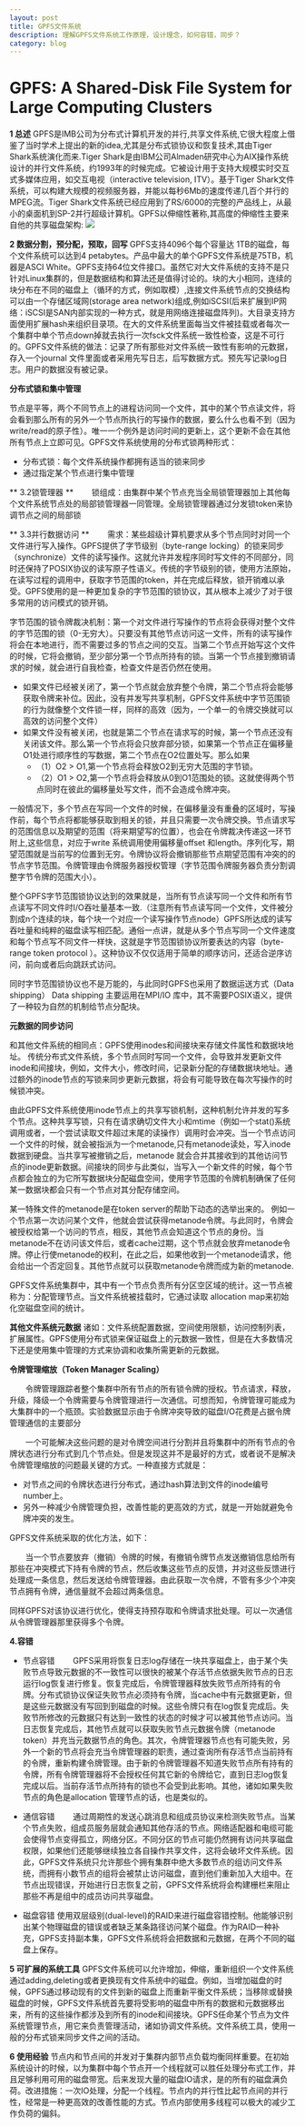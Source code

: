 ```yaml
---
layout: post
title: GPFS文件系统
description: 理解GPFS文件系统工作原理，设计理念，如何容错，同步？
category: blog
---
```



# GPFS: A Shared-Disk File System for Large Computing Clusters #


**1 总述**
GPFS是IMB公司为分布式计算机开发的并行,共享文件系统,它很大程度上借鉴了当时学术上提出的新的idea,尤其是分布式锁协议和恢复技术,其由Tiger Shark系统演化而来.Tiger Shark是由IBM公司Almaden研究中心为AIX操作系统设计的并行文件系统，约1993年的时候完成。它被设计用于支持大规模实时交互式多媒体应用，如交互电视（interactive television, ITV）。基于Tiger Shark文件系统，可以构建大规模的视频服务器，并能以每秒6Mb的速度传递几百个并行的MPEG流。Tiger Shark文件系统已经应用到了RS/6000的完整的产品线上，从最小的桌面机到SP-2并行超级计算机。GPFS以伸缩性著称,其高度的伸缩性主要来自他的共享磁盘架构:
![](http://i.imgur.com/6qOPaJX.png)

**2 数据分割，预分配，预取，回写**
GPFS支持4096个每个容量达 1TB的磁盘，每个文件系统可以达到4 petabytes。产品中最大的单个GPFS文件系统是75TB，机器是ASCI White。GPFS支持64位文件接口。虽然它对大文件系统的支持不是只针对Linux集群的，但是数据结构和算法还是值得讨论的。块的大小相同，连续的块分布在不同的磁盘上（循环的方式，例如取模）,连接文件系统节点的交换结构可以由一个存储区域网(storage area network)组成,例如iSCSI(后来扩展到IP网络：iSCSI是SAN内部实现的一种方式，就是用网络连接磁盘阵列)。大目录支持方面使用扩展hash来组织目录项。在大的文件系统里面每当文件被挂载或者每次一个集群中单个节点down掉就去执行一次fsck文件系统一致性检查，这是不可行的。GPFS文件系统的做法：记录了所有那些对文件系统一致性有影响的元数据，存入一个journal 文件里面或者采用先写日志，后写数据方式。预先写记录log日志。用户的数据没有被记录。

**分布式锁和集中管理**

节点是平等，两个不同节点上的进程访问同一个文件，其中的某个节点读文件，将会看到那么所有的另外一个节点所执行的写操作的数据，要么什么也看不到（因为write/read的原子性）。唯一一个例外是访问时间的更新上，这个更新不会在其他所有节点上立即可见。GPFS文件系统使用的分布式锁两种形式：

+ 分布式锁：每个文件系统操作都拥有适当的锁来同步
+ 通过指定某个节点进行集中管理


** 3.2锁管理器  **
&ensp;&ensp;&ensp;&ensp;锁组成：由集群中某个节点充当全局锁管理器加上其他每个文件系统节点处的局部锁管理器一同管理。全局锁管理器通过分发锁token来协调节点之间的局部锁

** 3.3并行数据访问  **
&ensp;&ensp;&ensp;&ensp;需求：某些超级计算机要求从多个节点同时对同一个文件进行写入操作。GPFS提供了字节级别（byte-range locking）的锁来同步（synchronize）文件的读写操作。这就允许并发程序同时写文件的不同部分，同时还保持了POSIX协议的读写原子性语义。传统的字节级别的锁，使用方法原始，在读写过程的调用中，获取字节范围的token，并在完成后释放，锁开销难以承受。GPFS使用的是一种更加复杂的字节范围的锁协议，其从根本上减少了对于很多常用的访问模式的锁开销。

字节范围的锁令牌裁决机制：第一个对文件进行写操作的节点将会获得对整个文件的字节范围的锁（0-无穷大）。只要没有其他节点访问这一文件，所有的读写操作将会在本地进行，而不需要过多的节点之间的交互。当第二个节点开始写这个文件的时候，它将会撤销，至少部分第一个节点所持有的锁。当第一个节点接到撤销请求的时候，就会进行自我检查，检查文件是否仍然在使用。

+ 如果文件已经被关闭了，第一个节点就会放弃整个令牌，第二个节点将会能够获取令牌来补位。因此，没有并发写共享机制，GPFS文件系统中字节范围锁的行为就像整个文件锁一样，同样的高效（因为，一个单一的令牌交换就可以高效的访问整个文件）
+ 如果文件没有被关闭，也就是第二个节点在请求写的时候，第一个节点还没有关闭该文件。那么第一个节点将会只放弃部分锁，如果第一个节点正在偏移量O1处进行顺序性的写数据，第二个节点在O2位置处写。那么如果
	+ （1）O2 > O1,第一个节点将会释放O2到无穷大范围的字节锁。
	+ （2）O1 > O2,第一个节点将会释放从0到O1范围处的锁。这就使得两个节点同时在彼此的偏移量处写文件，而不会造成令牌冲突。

一般情况下，多个节点在写同一个文件的时候，在偏移量没有重叠的区域时，写操作前，每个节点将都能够获取到相关的锁，并且只需要一次令牌交换。节点请求写的范围信息以及期望的范围（将来期望写的位置），也会在令牌裁决传递这一环节附上,这些信息，对应于write 系统调用使用偏移量offset 和length。序列化写，期望范围就是当前写的位置到无穷。令牌协议将会撤销那些节点期望范围有冲突的的节点字节范围。令牌管理由令牌服务器授权管理（字节范围令牌服务器负责分割调整字节令牌的范围大小）。

整个GPFS字节范围锁协议达到的效果就是，当所有节点读写同一个文件和所有节点读写不同文件时I/O吞吐量基本一致.（注意所有节点读写同一个文件，文件被分割成n个连续的块，每个块一个对应一个读写操作节点node）GPFS所达成的读写吞吐量和纯粹的磁盘读写相匹配。通俗一点讲，就是从多个节点写同一个文件速度和每个节点写不同文件一样快，这就是字节范围锁协议所要表达的内容（byte-range token protocol ）。这种协议不仅仅适用于简单的顺序访问，还适合逆序访问，前向或者后向跳跃式访问。

同时字节范围锁协议也不是万能的，与此同时GPFS也采用了数据运送方式（Data shipping） Data shipping 主要运用在MPI/IO 库中，其不需要POSIX语义，提供了一种较为自然的机制给节点分配块。

**元数据的同步访问**

和其他文件系统的相同点：GPFS使用inodes和间接块来存储文件属性和数据块地址。
传统分布式文件系统，多个节点同时写同一个文件，会导致并发更新文件inode和间接块，例如，文件大小，修改时间，记录新分配的存储数据块地址。通过额外的inode节点的写锁来同步更新元数据，将会有可能导致在每次写操作的时候锁冲突。

由此GPFS文件系统使用inode节点上的共享写锁机制，这种机制允许并发的写多个节点。这种共享写锁，只有在请求确切文件大小和mtime（例如一个stat()系统调用或者，一个尝试读取文件超过末尾的读操作）调用时会冲突。当一个节点访问一个文件的时候，就会被指派为一个metanode,只有metanode读处，写入inode数据到硬盘。当共享写被撤销之后，metanode 就会合并其接收到的其他访问节点的inode更新数据。间接块的同步与此类似，当写入一个新文件的时候，每个节点都会独立的为它所写数据块分配磁盘空间，使用字节范围的令牌机制确保了任何某一数据块都会只有一个节点对其分配存储空间。

某一特殊文件的metanode是在token server的帮助下动态的选举出来的。
例如一个节点第一次访问某个文件，他就会尝试获得metanode令牌。与此同时，令牌会被授权给第一个访问的节点，相反，其他节点会知道这个节点的身份。当metanode不在访问该文件后，或者cache过期，这个节点就会放弃metanode令牌。停止行使metanode的权利，在此之后，如果他收到一个metanode请求，他会给出一个否定回复。其他节点就可以获取metanode令牌而成为新的metanode.

GPFS文件系统集群中，其中有一个节点负责所有分区空区域的统计。这一节点被称为：分配管理节点。当文件系统被挂载时，它通过读取 allocation map来初始化空磁盘空间的统计。

**其他文件系统元数据**
诸如：文件系统配置数据，空间使用限额，访问控制列表，扩展属性。GPFS使用分布式锁来保证磁盘上的元数据一致性，但是在大多数情况下还是使用集中管理的方式来协调和收集所需更新的元数据。

**令牌管理缩放（Token Manager Scaling）**


&ensp;&ensp;&ensp;&ensp;令牌管理跟踪者整个集群中所有节点的所有锁令牌的授权。节点请求，释放，升级，降级一个令牌需要与令牌管理进行一次通信。可想而知，令牌管理可能成为大集群中的一个瓶颈。实验数据显示由于令牌冲突导致的磁盘I/O花费是占据令牌管理通信的主要部分

&ensp;&ensp;&ensp;&ensp;一个可能解决这些问题的是对令牌空间进行分割并且将集群中的所有节点的令牌状态进行分布式到几个节点处。但是发现这并不是最好的方式，或者说不是解决令牌管理缩放的问题最关键的方式。一种直接方式就是：


+ 对节点之间的令牌状态进行分布式，通过hash算法到文件的inode编号number上。
+ 另外一种减少令牌管理负担，改善性能的更高效的方式，就是一开始就避免令牌冲突的发生。

GPFS文件系统采取的优化方法，如下：

&ensp;&ensp;&ensp;&ensp;当一个节点要放弃（撤销）令牌的时候，有撤销令牌节点发送撤销信息给所有那些在冲突模式下持有令牌的节点，然后收集这些节点的反馈，并对这些反馈进行处理成一条信息，然后发送给令牌管理器。由此获取一次令牌，不管有多少个冲突节点拥有令牌，通信量就不会超过两条信息。

同样GPFS对该协议进行优化，使得支持预存取和令牌请求批处理。可以一次通信从令牌管理器那里获得多个令牌。

**4.容错**

+ 节点容错
&ensp;&ensp;&ensp;&ensp;GPFS采用将恢复日志log存储在一块共享磁盘上，由于某个失败节点导致元数据的不一致性可以很快的被某个存活节点依据失败节点的日志运行log恢复进行修复。恢复完成后，令牌管理器释放失败节点所持有的令牌。分布式锁协议保证失败节点必须持有令牌，当cache中有元数据更新，但是这些元数据没有写回到到磁盘的时候。这些令牌只有在log恢复完成后。失败节所修改的元数据只有达到一致性的状态的时候才可以被其他节点访问。当日志恢复完成后，其他节点就可以获取失败节点元数据令牌（metanode token）并充当元数据节点的角色。其次，令牌管理器节点也有可能失败，另外一个新的节点将会充当令牌管理器的职责，通过查询所有存活节点当前持有的令牌，重新构建令牌管理。由于新的令牌管理器不知道失败节点所有持有的令牌，所有令牌管理器将不会授权任何其它新的令牌给它，直到日志log恢复完成以后。当前存活节点所持有的锁也不会受到此影响。其他，诸如如果失败节点的角色是allocation 管理节点的话，也是类似的。

+ 通信容错
&ensp;&ensp;&ensp;&ensp;通过周期性的发送心跳消息和组成员协议来检测失败节点。当某个节点失败，组成员服务层就会通知其他存活的节点。网络适配器和电缆可能会使得节点变得孤立，网络分区。不同分区的节点可能仍然拥有访问共享磁盘权限，如果他们还能够继续独立各自操作共享文件，这将会破坏文件系统。因此，GPFS文件系统只允许那些个拥有集群中绝大多数节点的组访问文件系统，而拥有小数节点的组将会被禁止访问磁盘，直到他们重新加入大组中。在节点出现错误，开始进行日志恢复之前，GPFS文件系统将会构建栅栏来阻止那些不再是组中的成员访问共享磁盘。
+ 磁盘容错
使用双层级别(dual-level)的RAID来进行磁盘容错控制。他能够识别出某个物理磁盘的错误或者缺乏某条路径访问某个磁盘。作为RAID一种补充，GPFS支持副本集，GPFS文件系统将会把数据和元数据，在两个不同的磁盘上保存。

**5 可扩展的系统工具**
GPFS文件系统可以允许增加，伸缩，重新组织一个文件系统通过adding,deleting或者更换现有文件系统中的磁盘。例如，当增加磁盘的时候，GPFS通过移动现有的文件到新的磁盘上而重新平衡文件系统；当移除或替换磁盘的时候，GPFS文件系统首先要将受影响的磁盘中所有的数据和元数据移出来，所有的这些操作都涉及到所有的inode和间接块。GPFS任命某个节点为文件系统管理节点，用它来负责管理活动，诸如协调文件系统。文件系统工具，使用一般的分布式锁来同步文件之间的活动。

**6 使用经验**
节点内和节点间的并发对于集群内部节点负载均衡同样重要。在初始系统设计的时候，以为集群中每个节点开一个线程就可以胜任处理分布式工作，并且足够利用可用的磁盘带宽。后来发现大量的磁盘IO请求，是的所有的磁盘满负荷。改进措施：一次IO处理，分配一个线程。节点内的并行性比起节点间的并行性，经常是一种更高效的改善性能的方式。节点内部使用多线程可以极大的减少工作负荷的偏斜。